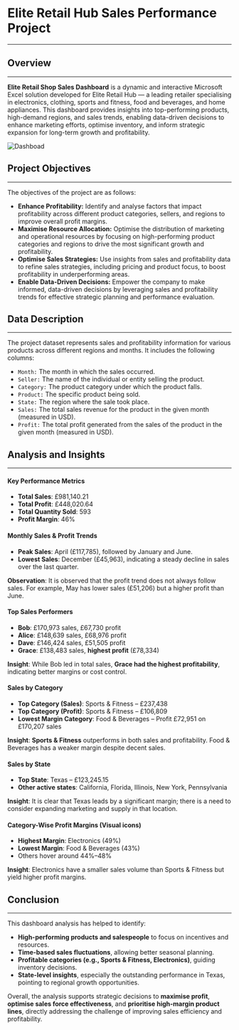 # Elite Retail Hub Sales Performance Project
---
## Overview
---
**Elite Retail Shop Sales Dashboard** is a dynamic and interactive Microsoft Excel solution developed for Elite Retail Hub — a leading retailer specialising in electronics, clothing, sports and fitness, food and beverages, and home appliances. This dashboard provides insights into top-performing products, high-demand regions, and sales trends, enabling data-driven decisions to enhance marketing efforts, optimise inventory, and inform strategic expansion for long-term growth and profitability.

![Dashboad](https://github.com/user-attachments/assets/04ed71da-267a-4e98-b31b-d718c03f9782)


## Project Objectives
---
The objectives of the project are as follows:
- **Enhance Profitability:** Identify and analyse factors that impact profitability across different product categories, sellers, and regions to improve overall profit margins.
- **Maximise Resource Allocation:** Optimise the distribution of marketing and operational resources by focusing on high-performing product categories and regions to drive the most significant growth and profitability.
- **Optimise Sales Strategies:** Use insights from sales and profitability data to refine sales strategies, including pricing and product focus, to boost profitability in underperforming areas.
- **Enable Data-Driven Decisions:** Empower the company to make informed, data-driven decisions by leveraging sales and profitability trends for effective strategic planning and performance evaluation.

## Data Description
---
The project dataset represents sales and profitability information for various products across different regions and months. It includes the following columns:
- `Month:` The month in which the sales occurred.
- `Seller:` The name of the individual or entity selling the product.
- `Category:` The product category under which the product falls.
- `Product:` The specific product being sold.
- `State:` The region where the sale took place.
- `Sales:` The total sales revenue for the product in the given month (measured in USD).
- `Profit:` The total profit generated from the sales of the product in the given month (measured in USD).

## Analysis and Insights 
---
#### **Key Performance Metrics**

- **Total Sales**: £981,140.21
- **Total Profit**: £448,020.64
- **Total Quantity Sold**: 593
- **Profit Margin**: 46%

#### **Monthly Sales & Profit Trends**

- **Peak Sales**: April (£117,785), followed by January and June.
- **Lowest Sales**: December (£45,963), indicating a steady decline in sales over the last quarter.

**Observation**: It is observed that the profit trend does not always follow sales. For example, May has lower sales (£51,206) but a higher profit than June.


#### **Top Sales Performers**
- **Bob**: £170,973 sales, £67,730 profit 
- **Alice**: £148,639 sales, £68,976 profit
- **Dave**: £146,424 sales, £51,505 profit
- **Grace**: £138,483 sales, **highest profit** (£78,334)

**Insight**: While Bob led in total sales, **Grace had the highest profitability**, indicating better margins or cost control.


#### **Sales by Category**

- **Top Category (Sales)**: Sports & Fitness – £237,438
- **Top Category (Profit)**: Sports & Fitness – £106,809
- **Lowest Margin Category**: Food & Beverages – Profit £72,951 on £170,207 sales

**Insight**: **Sports & Fitness** outperforms in both sales and profitability. Food & Beverages has a weaker margin despite decent sales.


#### **Sales by State**

- **Top State**: Texas – £123,245.15
- **Other active states**: California, Florida, Illinois, New York, Pennsylvania

**Insight**: It is clear that Texas leads by a significant margin; there is a need to consider expanding marketing and supply in that location.


#### **Category-Wise Profit Margins (Visual icons)**

- **Highest Margin**: Electronics (49%)
- **Lowest Margin**: Food & Beverages (43%)
- Others hover around 44%–48%

**Insight**: Electronics have a smaller sales volume than Sports & Fitness but yield higher profit margins.


## **Conclusion**
---
This dashboard analysis has helped to identify:

- **High-performing products and salespeople** to focus on incentives and resources.
- **Time-based sales fluctuations**, allowing better seasonal planning.
- **Profitable categories (e.g., Sports & Fitness, Electronics)**, guiding inventory decisions.
- **State-level insights**, especially the outstanding performance in Texas, pointing to regional growth opportunities.

Overall, the analysis supports strategic decisions to **maximise profit**, **optimise sales force effectiveness**, and **prioritise high-margin product lines**, directly addressing the challenge of improving sales efficiency and profitability.





